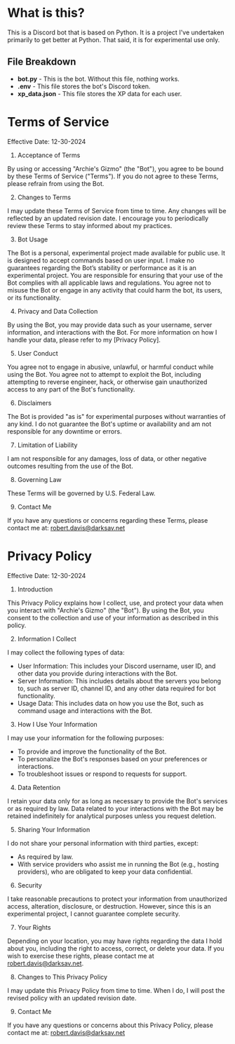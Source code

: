 # What is this?
This is a Discord bot that is based on Python. It is a project I've undertaken primarily to get better at Python. That said, it is for experimental use only.

## File Breakdown
- **bot.py** - This is the bot. Without this file, nothing works.
- **.env** - This file stores the bot's Discord token.
- **xp_data.json** - This file stores the XP data for each user.

# Terms of Service
Effective Date: 12-30-2024

1. Acceptance of Terms

  By using or accessing "Archie's Gizmo" (the "Bot"), you agree to be bound by these Terms of Service ("Terms"). If you do not agree to these Terms, please refrain from using the Bot.

2. Changes to Terms

  I may update these Terms of Service from time to time. Any changes will be reflected by an updated revision date. I encourage you to periodically review these Terms to stay informed about my practices.

3. Bot Usage

  The Bot is a personal, experimental project made available for public use. It is designed to accept commands based on user input.
  I make no guarantees regarding the Bot’s stability or performance as it is an experimental project.
  You are responsible for ensuring that your use of the Bot complies with all applicable laws and regulations.
  You agree not to misuse the Bot or engage in any activity that could harm the bot, its users, or its functionality.

4. Privacy and Data Collection

  By using the Bot, you may provide data such as your username, server information, and interactions with the Bot.
  For more information on how I handle your data, please refer to my [Privacy Policy].

5. User Conduct

  You agree not to engage in abusive, unlawful, or harmful conduct while using the Bot.
  You agree not to attempt to exploit the Bot, including attempting to reverse engineer, hack, or otherwise gain unauthorized access to any part of the Bot's functionality.

6. Disclaimers

  The Bot is provided "as is" for experimental purposes without warranties of any kind.
  I do not guarantee the Bot's uptime or availability and am not responsible for any downtime or errors.

7. Limitation of Liability

  I am not responsible for any damages, loss of data, or other negative outcomes resulting from the use of the Bot.

8. Governing Law

  These Terms will be governed by U.S. Federal Law.

9. Contact Me

If you have any questions or concerns regarding these Terms, please contact me at: robert.davis@darksav.net

# Privacy Policy
Effective Date: 12-30-2024

1. Introduction

This Privacy Policy explains how I collect, use, and protect your data when you interact with "Archie's Gizmo" (the "Bot"). By using the Bot, you consent to the collection and use of your information as described in this policy.

2. Information I Collect

I may collect the following types of data:

- User Information: This includes your Discord username, user ID, and other data you provide during interactions with the Bot.
- Server Information: This includes details about the servers you belong to, such as server ID, channel ID, and any other data required for bot functionality.
- Usage Data: This includes data on how you use the Bot, such as command usage and interactions with the Bot.

3. How I Use Your Information

I may use your information for the following purposes:

- To provide and improve the functionality of the Bot.
- To personalize the Bot's responses based on your preferences or interactions.
- To troubleshoot issues or respond to requests for support.

4. Data Retention

I retain your data only for as long as necessary to provide the Bot's services or as required by law. Data related to your interactions with the Bot may be retained indefinitely for analytical purposes unless you request deletion.

5. Sharing Your Information

I do not share your personal information with third parties, except:

- As required by law.
- With service providers who assist me in running the Bot (e.g., hosting providers), who are obligated to keep your data confidential.

6. Security

I take reasonable precautions to protect your information from unauthorized access, alteration, disclosure, or destruction. However, since this is an experimental project, I cannot guarantee complete security.

7. Your Rights

Depending on your location, you may have rights regarding the data I hold about you, including the right to access, correct, or delete your data. If you wish to exercise these rights, please contact me at robert.davis@darksav.net.

8. Changes to This Privacy Policy

I may update this Privacy Policy from time to time. When I do, I will post the revised policy with an updated revision date.

9. Contact Me

If you have any questions or concerns about this Privacy Policy, please contact me at: robert.davis@darksav.net
